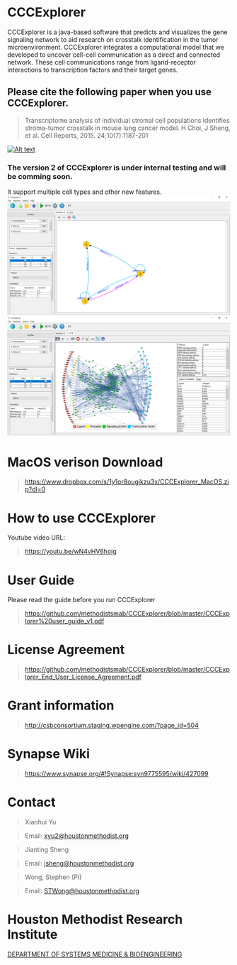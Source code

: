 # CCCExplorer

CCCExplorer is a java-based software that predicts and visualizes the gene signaling network to aid research on crosstalk identification in the tumor microenvironment. 
CCCExplorer integrates a computational model that we developed to uncover cell-cell communication as a direct and connected network. These cell communications range from ligand-receptor interactions to transcription factors and their target genes. 

## Please cite the following paper when you use CCCExplorer.

>Transcriptome analysis of individual stromal cell populations identifies stroma-tumor crosstalk in mouse lung cancer model. H Choi, J Sheng, et al. Cell Reports, 2015. 24;10(7):1187-201


[![Alt text](https://raw.githubusercontent.com/methodistsmab/CCCExplorer/master/cccexplorer_screenshot.png)](https://www.youtube.com/watch?v=wN4vHV6hoig)

### The version 2 of CCCExplorer is under internal testing and will be comming soon.

It support multiple cell types and other new features. 
![Alt text](https://raw.githubusercontent.com/methodistsmab/CCCExplorer/master/v2_1.png)
![Alt text](https://raw.githubusercontent.com/methodistsmab/CCCExplorer/master/v2_2.png)

# MacOS verison Download

>https://www.dropbox.com/s/1y1or8ougjkzu3x/CCCExplorer_MacOS.zip?dl=0

# How to use CCCExplorer

Youtube video URL:

>https://youtu.be/wN4vHV6hoig

# User Guide

Please read the guide before you run CCCExplorer

>https://github.com/methodistsmab/CCCExplorer/blob/master/CCCExplorer%20user_guide_v1.pdf

# License Agreement

>https://github.com/methodistsmab/CCCExplorer/blob/master/CCCExplorer_End_User_License_Agreement.pdf

# Grant information

>http://csbconsortium.staging.wpengine.com/?page_id=504

# Synapse Wiki

>https://www.synapse.org/#!Synapse:syn9775595/wiki/427099

# Contact

>Xiaohui Yu

>Email: xyu2@houstonmethodist.org

>Jianting Sheng

>Email: jsheng@houstonmethodist.org

>Wong, Stephen (PI)

>Email: STWong@houstonmethodist.org

# Houston Methodist Research Institute 

[DEPARTMENT OF SYSTEMS MEDICINE & BIOENGINEERING ](https://www.houstonmethodist.org/for-health-professionals/department-programs/systems-medicine-bioengineering-smab/)

